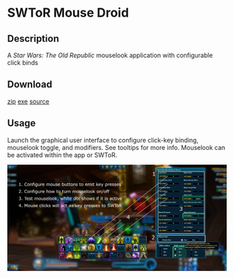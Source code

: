 SWToR Mouse Droid
======================

Description
-----------
A *Star Wars: The Old Republic* mouselook application with configurable click binds

Download
--------
[zip](https://github.com/alignedalignof/swtormousedroid/archive/refs/tags/5.0.1.zip)
[exe](https://github.com/alignedalignof/swtormousedroid/raw/refs/tags/5.0.1/swtormousedroid5.exe)
[source](https://github.com/alignedalignof/swtormousedroid/archive/refs/heads/dev.zip)

Usage
-----
Launch the graphical user interface to configure click-key binding, mouselook toggle, and modifiers.
See tooltips for more info.
Mouselook can be activated within the app or SWToR.

![cheatsheet](VIEWME.PNG)
